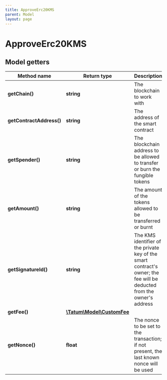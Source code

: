```yaml
---
title: ApproveErc20KMS
parent: Model
layout: page
---
```


# ApproveErc20KMS

## Model getters

Method name | Return type | Description | Notes
------------ | ------------- | ------------- | -------------
**getChain()** | **string** | The blockchain to work with | ex.: `ETH`
**getContractAddress()** | **string** | The address of the smart contract | ex.: `0x687422eEA2cB73B5d3e242bA5456b782919AFc85`
**getSpender()** | **string** | The blockchain address to be allowed to transfer or burn the fungible tokens | ex.: `0x687422eEA2cB73B5d3e242bA5456b782919AFc85`
**getAmount()** | **string** | The amount of the tokens allowed to be transferred or burnt | ex.: `100000`
**getSignatureId()** | **string** | The KMS identifier of the private key of the smart contract's owner; the fee will be deducted from the owner's address | ex.: `26d3883e-4e17-48b3-a0ee-09a3e484ac83`
**getFee()** | [**\Tatum\Model\CustomFee**](../CustomFee) |  | ex.: `null` [optional]
**getNonce()** | **float** | The nonce to be set to the transaction; if not present, the last known nonce will be used | ex.: `null` [optional]

